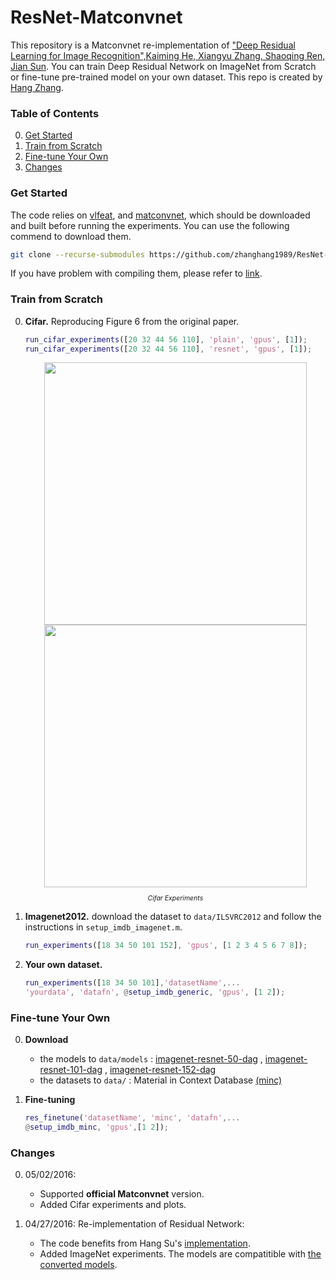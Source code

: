 # ResNet-Matconvnet

This repository is a Matconvnet re-implementation of ["Deep Residual Learning for Image Recognition",Kaiming He, Xiangyu Zhang, Shaoqing Ren, Jian Sun](http://arxiv.org/abs/1512.03385). You can train Deep Residual Network on ImageNet from Scratch or fine-tune pre-trained model on your own dataset. This repo is created by [Hang Zhang](http://www.hangzh.com).

### Table of Contents
0. [Get Started](#get-started)
0. [Train from Scratch](#train-from-scratch)
0. [Fine-tune Your Own](#fine-tune-your-own)
0. [Changes](#changes)

### Get Started

The code relies on [vlfeat](http://www.vlfeat.org/), and [matconvnet](http://www.vlfeat.org/matconvnet/), which should be downloaded and built before running the experiments. You can use the following commend to download them.
```sh
git clone --recurse-submodules https://github.com/zhanghang1989/ResNet-Matconvnet.git
```
If you have problem with compiling them, please refer to [link](http://zhanghang1989.github.io/ResNet/#imagenet).	
### Train from Scratch
0. **Cifar.** Reproducing Figure 6 from the original paper.
	```matlab
	run_cifar_experiments([20 32 44 56 110], 'plain', 'gpus', [1]);
	run_cifar_experiments([20 32 44 56 110], 'resnet', 'gpus', [1]);
	```
	
	<div style="text-align:center"><img src ="https://raw.githubusercontent.com/zhanghang1989/ResNet-Matconvnet/master/figure/plain_cifar.png" width="420" /><img src ="https://raw.githubusercontent.com/zhanghang1989/ResNet-Matconvnet/master/figure/resnet_cifar.png" width="420" /></div>	

	<p style="text-align:center; font-size:75%; font-style: italic;">Cifar Experiments</p>
	
0. **Imagenet2012.** download the dataset to `data/ILSVRC2012` and follow the instructions in `setup_imdb_imagenet.m`.
	```matlab
	run_experiments([18 34 50 101 152], 'gpus', [1 2 3 4 5 6 7 8]);
	```

0. **Your own dataset.** 
	```matlab
	run_experiments([18 34 50 101],'datasetName',...
	'yourdata', 'datafn', @setup_imdb_generic, 'gpus', [1 2]);
	```

### Fine-tune Your Own

0. **Download** 
	- the models to `data/models` : [imagenet-resnet-50-dag](http://www.vlfeat.org/matconvnet/pretrained) 
, [imagenet-resnet-101-dag](http://www.vlfeat.org/matconvnet/pretrained) 
, [imagenet-resnet-152-dag](http://www.vlfeat.org/matconvnet/pretrained) 
	- the datasets to `data/` : Material in Context Database [(minc)](http://opensurfaces.cs.cornell.edu/publications/minc/)

0. **Fine-tuning**
	```matlab
	res_finetune('datasetName', 'minc', 'datafn',...
	@setup_imdb_minc, 'gpus',[1 2]);
	```

### Changes
0. 05/02/2016: 
	- Supported **official Matconvnet** version.
	- Added Cifar experiments and plots.

0. 04/27/2016: Re-implementation of Residual Network:
	- The code benefits from Hang Su's [implementation](https://github.com/suhangpro/matresnet). 
	- Added ImageNet experiments. The models are compatitible with [the converted models](http://www.vlfeat.org/matconvnet/pretrained). 
